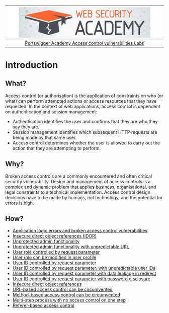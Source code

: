 | [![Portswigger Access control vulnerabilities Labs](../../_static/images/pal.png)](https://portswigger.net/web-security/all-labs#access-control-vulnerabilities) |
|:--:|
| [Portswigger Academy Access control vulnerabilities Labs](https://portswigger.net/web-security/all-labs#access-control-vulnerabilities) |

# Introduction

## What?

Access control (or authorisation) is the application of constraints on who (or what) can perform attempted actions or access resources that they have requested. In the context of web applications, access control is dependent on authentication and session management:

* Authentication identifies the user and confirms that they are who they say they are.
* Session management identifies which subsequent HTTP requests are being made by that same user.
* Access control determines whether the user is allowed to carry out the action that they are attempting to perform.

## Why?

Broken access controls are a commonly encountered and often critical security vulnerability. Design and management of access controls is a complex and dynamic problem that applies business, organisational, and legal constraints to a technical implementation. Access control design decisions have to be made by humans, not technology, and the potential for errors is high. 

## How?

* [Application logic errors and broken access control vulnerabilities](../techniques/access.md)
* [Insecure direct object references (IDOR)](../techniques/idor.md)
* [Unprotected admin functionality](1.md)
* [Unprotected admin functionality with unpredictable URL](2.md)
* [User role controlled by request parameter](3.md)
* [User role can be modified in user profile](4.md)
* [User ID controlled by request parameter](5.md)
* [User ID controlled by request parameter, with unpredictable user IDs](6.md)
* [User ID controlled by request parameter with data leakage in redirect](7.md)
* [User ID controlled by request parameter with password disclosure](8.md)
* [Insecure direct object references](9.md)
* [URL-based access control can be circumvented](10.md)
* [Method-based access control can be circumvented](11.md)
* [Multi-step process with no access control on one step](12.md)
* [Referer-based access control](13.md)


